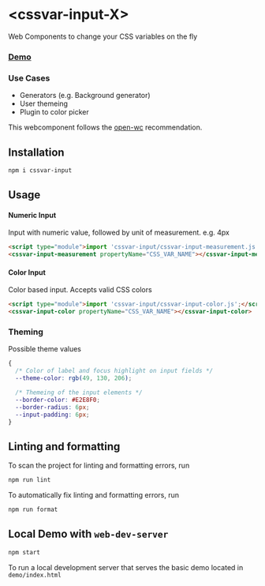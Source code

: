 # \<cssvar-input-X>

Web Components to change your CSS variables on the fly

### [Demo](https://bmpickford.github.io/cssvar-input/)

### Use Cases
 * Generators (e.g. Background generator)
 * User themeing
 * Plugin to color picker

This webcomponent follows the [open-wc](https://github.com/open-wc/open-wc) recommendation.

## Installation

```bash
npm i cssvar-input
```

## Usage

#### Numeric Input
Input with numeric value, followed by unit of measurement. e.g. 4px
```html
<script type="module">import 'cssvar-input/cssvar-input-measurement.js';</script>
<cssvar-input-measurement propertyName="CSS_VAR_NAME"></cssvar-input-measurement>
```

#### Color Input
Color based input. Accepts valid CSS colors
```html
<script type="module">import 'cssvar-input/cssvar-input-color.js';</script>
<cssvar-input-color propertyName="CSS_VAR_NAME"></cssvar-input-color>
```

### Theming
Possible theme values
```css
{
  /* Color of label and focus highlight on input fields */
  --theme-color: rgb(49, 130, 206);

  /* Themeing of the input elements */
  --border-color: #E2E8F0;
  --border-radius: 6px;
  --input-padding: 6px;
}
```

## Linting and formatting

To scan the project for linting and formatting errors, run

```bash
npm run lint
```

To automatically fix linting and formatting errors, run

```bash
npm run format
```

## Local Demo with `web-dev-server`

```bash
npm start
```

To run a local development server that serves the basic demo located in `demo/index.html`
